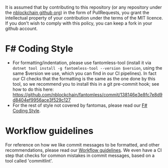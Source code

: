 It is assumed that by contributing to this repository (or any repository
under the [nblockchain github org](https://github.com/nblockchain/)) in the
form of PullRequests, you grant the intellectual property of your
contribution under the terms of the MIT licence. If you don't wish to
comply with this policy, you can keep a fork in your github account.


# F# Coding Style

* For formatting/indentation, please use fantomless-tool (install it
via `dotnet tool install -g fantomless-tool --version $version`, using
the same $version we use, which you can find in our CI pipelines). In
fact our CI checks that the formatting is the same as the one done by
this tool, so we recommend you to install this in a git pre-commit hook;
see how to do this here:
https://github.com/nblockchain/fantomless/commit/138146e3e8fc7e8d9d8404ef9956ace3f529c127
* For the rest of style not covered by fantomas, please read our
[F# Coding Style](https://github.com/nblockchain/conventions/blob/master/FSharpStyleGuide.md).


# Workflow guidelines

For reference on how we like commit messages to be formatted, and other
recommendations, please read our
[Workflow guidelines](https://github.com/nblockchain/conventions/blob/master/WorkflowGuidelines.md).
We even have a CI step that checks for common mistakes in commit messages,
based on a tool called 'commitlint'.
